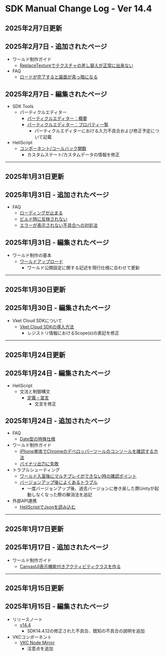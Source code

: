 # SDK Manual Change Log - Ver 14.4

## 2025年2月7日更新

## 2025年2月7日 - 追加されたページ

- ワールド制作ガイド
    - [ReplaceTextureでテクスチャの差し替えが正常に出来ない](https://vrhikky.github.io/VketCloudSDK_Documents/14.4/WorldMakingGuide/ReplaceTexture.html)
- FAQ
    - [ロードが完了すると画面が真っ暗になる](https://vrhikky.github.io/VketCloudSDK_Documents/14.4/FAQ/Load_Blackout.html)

## 2025年2月7日 - 編集されたページ

- SDK Tools
  - パーティクルエディター
    - [パーティクルエディター：概要](https://vrhikky.github.io/VketCloudSDK_Documents/14.4/particleeditor/pe_about_particleeditor.html)
    - [パーティクルエディター：プロパティ一覧](https://vrhikky.github.io/VketCloudSDK_Documents/14.4/particleeditor/pe_about_properties.html)
      - パーティクルエディターにおける入力不具合および修正予定について記載
- HeliScript
    - [コンポーネント/コールバック関数](https://vrhikky.github.io/VketCloudSDK_Documents/14.4/hs/hs_component.html)
        - カスタムステート/カスタムデータの情報を修正
---

## 2025年1月31日更新

## 2025年1月31日 - 追加されたページ

- FAQ
    - [ローディングが止まる](https://vrhikky.github.io/VketCloudSDK_Documents/14.4/FAQ/LoadingStack.html)
    - [ビルド時に反映されない](https://vrhikky.github.io/VketCloudSDK_Documents/14.4/FAQ/NotReflectedDuringBuild.html)
    - [エラーが表示されない不具合への対処法](https://vrhikky.github.io/VketCloudSDK_Documents/14.4/FAQ/ErrorNotDisplayed.html)

## 2025年1月31日 - 編集されたページ

- ワールド制作の基本
  - [ワールドアップロード](https://vrhikky.github.io/VketCloudSDK_Documents/14.4/FirstStep/WorldUpload.html)
    - ワールド公開設定に関する記述を現行仕様に合わせて更新

---

## 2025年1月30日更新

## 2025年1月30日 - 編集されたページ

- Vket Cloud SDKについて
  - [Vket Cloud SDKの導入方法](https://vrhikky.github.io/VketCloudSDK_Documents/14.4/AboutVketCloudSDK/SetupSDK_external.html)
    - レジストリ情報におけるScope(s)の表記を修正

---

## 2025年1月24日更新

## 2025年1月24日 - 編集されたページ

- HeliScript
    - 文法と制御構文
        - [定義・宣言](https://vrhikky.github.io/VketCloudSDK_Documents/14.4/hs/hs_statement_def.html)
            - 文言を修正

## 2025年1月24日 - 追加されたページ

- FAQ
    - [Date型の特殊仕様](https://vrhikky.github.io/VketCloudSDK_Documents/14.4/FAQ/DateSpecialSpecifications.html)
- ワールド制作ガイド
    - [iPhone単体でChromeのデベロッパーツールのコンソールを確認する方法](https://vrhikky.github.io/VketCloudSDK_Documents/14.4/WorldMakingGuide/iPhoneConsole.html)
    - [バイナリ出力に失敗](https://vrhikky.github.io/VketCloudSDK_Documents/14.4/WorldMakingGuide/BinaryOutputError.html)
- トラブルシューティング
    - [ワールド入室後にマルチプレイができない時の確認ポイント](https://vrhikky.github.io/VketCloudSDK_Documents/14.4/troubleshooting/MultiplayerTroubleshooting.html)
    - [バージョンアップ後によくあるトラブル](https://vrhikky.github.io/VketCloudSDK_Documents/14.4/troubleshooting/VersionUpdateTroubleshooting.html)
        - 一度バージョンアップ後、過去バージョンに巻き戻した際Unityが起動しなくなった際の解消法を追記
- 外部API連携
  - [HeliScriptでJsonを読み込む](https://vrhikky.github.io/VketCloudSDK_Documents/14.4/ExternalAPI/HeliScriptJsonParse.html)

---

## 2025年1月17日更新

## 2025年1月17日 - 追加されたページ

- ワールド制作ガイド
    - [CanvasUI表示機能付きアクティビティクラスを作る](https://vrhikky.github.io/VketCloudSDK_Documents/14.4/WorldMakingGuide/ActivityWithCanvasUI.html)

---

## 2025年1月15日更新

## 2025年1月15日 - 編集されたページ

- リリースノート
    - [v14.4](https://vrhikky.github.io/VketCloudSDK_Documents/14.4/releasenote/releasenote-14.4.html)
        - SDK14.4.12の修正された不具合、既知の不具合の説明を追加
- VKCコンポーネント
    - [VKC Node Mirror](https://vrhikky.github.io/VketCloudSDK_Documents/14.4/VKCComponents/VKCNodeMirror.html)
        - 注意点を追加
